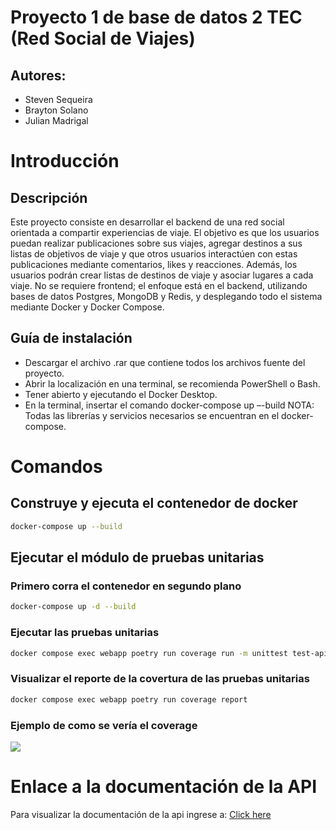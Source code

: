 # Proyecto 1 de base de datos 2 TEC (Red Social de Viajes)

## Autores: 
- Steven Sequeira 
- Brayton Solano
- Julian Madrigal

# Introducción

## Descripción

Este proyecto consiste en desarrollar el backend de una red social orientada a compartir experiencias de
viaje. El objetivo es que los usuarios puedan realizar publicaciones sobre sus viajes, agregar destinos a sus listas de objetivos de viaje y que otros usuarios interactúen con estas publicaciones mediante comentarios, likes y reacciones. Además, los usuarios podrán crear listas de destinos de viaje y asociar lugares a cada viaje. No se requiere frontend; el enfoque está en el backend, utilizando bases de datos Postgres, MongoDB y Redis, y desplegando todo el sistema mediante Docker y Docker Compose.

## Guía de instalación

-	Descargar el archivo .rar que contiene todos los archivos fuente del proyecto.
-	Abrir la localización en una terminal, se recomienda PowerShell o Bash.
-	Tener abierto y ejecutando el Docker Desktop.
-	En la terminal, insertar el comando docker-compose up –-build
NOTA: Todas las librerías y servicios necesarios se encuentran en el docker-compose.


# Comandos 

## Construye y ejecuta el contenedor de docker
``` bash
docker-compose up --build
```

## Ejecutar el módulo de pruebas unitarias
### Primero corra el contenedor en segundo plano
``` bash
docker-compose up -d --build
```

### Ejecutar las pruebas unitarias
``` bash
docker compose exec webapp poetry run coverage run -m unittest test-api -v
```

### Visualizar el reporte de la covertura de las pruebas unitarias
``` bash
docker compose exec webapp poetry run coverage report
```

### Ejemplo de como se vería el coverage

<img src="coverage.png"/>

# Enlace a la documentación de la API 

Para visualizar la documentación de la api ingrese a:
[Click here](https://documenter.getpostman.com/view/37666062/2sAY4sj4Xq)
